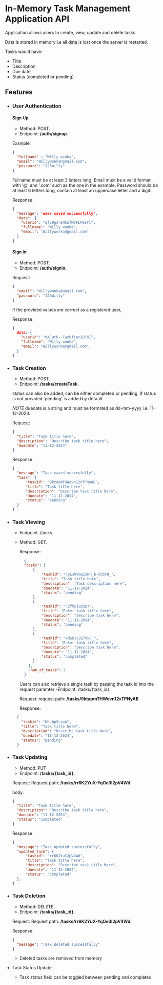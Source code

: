 # In-Memory Task Management Application API

Application allows users to create, view, update and delete tasks.

Data is stored in memory i.e all data is lost once the server is restarted.

Tasks would have:
- Title
- Description
- Due date
- Status (completed or pending)

## Features
- ### User Authentication

  #### Sign Up

  - Method: POST.
  - Endpoint: **/auth/signup**.

  Example:
  ```json
  {
    "fullname" : "Willy wonka",
    "email": "Willywonka@gmail.com",
    "password": "123Willy"
  }
  ```

  Fullname must be at least 3 letters long.
  Email must be a valid format with '@' and '.com' such as the one in the example.
  Password should be at least 6 letters long, contain at least an uppercase letter and a digit.

  Response:
  ```json
  {
    "message": 'user saved successfully',
    "data": {
      "userid": "qf39gd-ENkufMrFLF9ZFl",
      "fullname": "Willy wonka",
      "email": "Willywonka@gmail.com"
    }
  }
  ```
  #### Sign in

  - Method: POST.
  - Endpoint: **/auth/signin**.
  
  Request:
  ```json
  {
    "email": "Willywonka@gmail.com",
    "password": "123Willy"
  }
  ```
  
  if the provided values are correct as a registered user,

  Response:
  ```json
  {
    data: {
      "userid": "mXJut0--FazUfjec2L6bI",
      "fullname": "Willy wonka",
      "email": "Willywonka@gmail.com",
    }
  }
  ```


- ### Task Creation
	- Method: POST.
  - Endpoint: **/tasks/createTask**.
  
  status can also be added, can be either completed or pending, if status is not provided 'pending' is added by default.
  
  *NOTE* duedate is a string and must be formated as dd-mm-yyyy i.e. 11-12-2023.

  Request:
  ```JSON
  {
    "title": "Task title here",
    "description": "Describe task title here",
    "duedate": "11-12-2024"
  }
  ```

  Response:
  ```JSON
  {
    "message": "Task saved succesfully",
    "task": {
        "taskid": "9ktapmTHWcvn12xTPNyAB",
        "title": "Task title here",
        "description": "Describe task title here",
        "duedate": "11-12-2024",
        "status": "pending"
    }
  }
  ```

- ### Task Viewing
	- Endpoint: /tasks.
  - Method: GET.

    Response:
    ```JSON
      {
      "tasks": [
          {
              "taskid": "nyLsWYGai5Nh_b-ddSt8_",
              "title": "Task title here",
              "description": "Task description here",
              "duedate": "11-12-2024",
              "status": "pending"
          },
          {
              "taskid": "F2fkDiu3zp7",
              "title": "Enter task title here",
              "description": "Describe task here",
              "duedate": "11-12-2024",
              "status": "pending"
          },
          {
              "taskid": "xdwDcVJ27VkC_",
              "title": "Enter task title here",
              "description": "Describe task here",
              "duedate": "11-12-2024",
              "status": "completed"
          }
        ],
        "num_of_tasks": 3
      }
    ```

    Users can also retrieve a single task by passing the task id into the request paramter
    -Endpoint: /tasks/{task_id}.

    Request:
    request path: **/tasks/9ktapmTHWcvn12xTPNyAB**

    Response:
  ```JSON
    {
      "taskid": "hhLhp5LsoA",
      "title": "Task title here",
      "description": "Describe task title here",
      "duedate": "11-12-2024",
      "status": "pending"
    }
  ```

- ### Task Updating
	- Method: PUT
  - Endpoint: **/tasks/{task_id}**.

  Request:
  Request path: **/tasks/rr6K2YuX-YqOe3l2pV4Wd**.

  body:  
  ```JSON
  {
    "title": "Task title here",
    "description": "Describe task title here",
    "duedate": "11-12-2024",
    "status": "completed"
  }
  ```
  Response:
  ```JSON
  {
    "message": "Task updated successfully",
    "updated_task": {
        "taskid": "rr6K2Yul2pV4Wd",
        "title": "Task title here",
        "description": "Describe task title here",
        "duedate": "11-12-2024",
        "status": "completed"
    },
  }
  ```

- ### Task Deletion
	- Method: DELETE.
  - Endpoint: **/tasks/{task_id}**.

  Request:
  Request path: **/tasks/rr6K2YuX-YqOe3l2pV4Wd**.

  Response:
  ```JSON
  {
    "message": "Task deleted successfully"
  }
  ```
	- Deleted tasks are removed from memory


- Task Status Update
	- Task status field can be toggled between pending and completed
